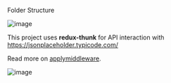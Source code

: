 Folder Structure

![image](https://user-images.githubusercontent.com/124775002/236630546-f9737f3c-d6aa-4b12-94b1-7aa7eaecf295.png)

This project uses **redux-thunk** for API interaction with https://jsonplaceholder.typicode.com/

Read more on [applymiddleware](https://redux.js.org/api/applymiddleware).

![image](https://user-images.githubusercontent.com/124775002/236631180-d215dd6e-82ec-4491-a1bb-4183c58ef817.png)
